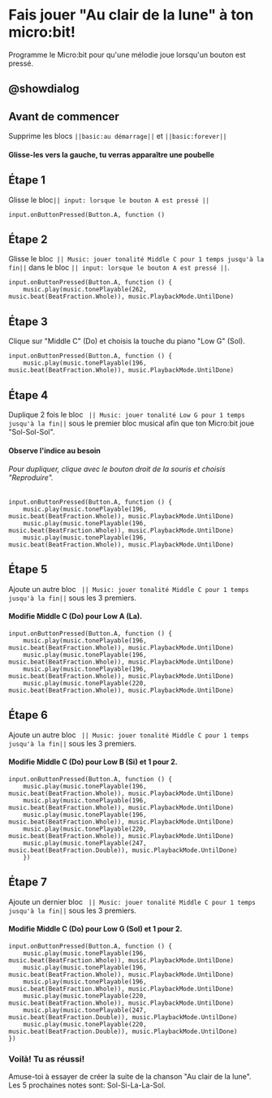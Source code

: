 # Fais jouer "Au clair de la lune" à ton micro:bit!
Programme le Micro:bit pour qu'une mélodie joue lorsqu'un bouton est pressé.


## @showdialog
## Avant de commencer
Supprime les blocs ``||basic:au démarrage||`` et ``||basic:forever||``
#### Glisse-les vers la gauche, tu verras apparaître une poubelle

## Étape 1
Glisse le bloc`` || input: lorsque le bouton A est pressé || ``

```blocks
input.onButtonPressed(Button.A, function ()

```
## Étape 2
Glisse le bloc`` || Music: jouer tonalité Middle C pour 1 temps jusqu'à la fin||`` dans le bloc `` || input: lorsque le bouton A est pressé || ``.

```blocks
input.onButtonPressed(Button.A, function () {
    music.play(music.tonePlayable(262, music.beat(BeatFraction.Whole)), music.PlaybackMode.UntilDone)
```
## Étape 3
Clique sur "Middle C" (Do) et choisis la touche du piano "Low G" (Sol). 

```blocks
input.onButtonPressed(Button.A, function () {
    music.play(music.tonePlayable(196, music.beat(BeatFraction.Whole)), music.PlaybackMode.UntilDone)
```

## Étape 4
Duplique 2 fois le bloc `` || Music: jouer tonalité Low G pour 1 temps jusqu'à la fin||`` sous le premier bloc musical afin que ton Micro:bit joue "Sol-Sol-Sol".
#### Observe l'indice au besoin
###### Pour dupliquer, clique avec le bouton droit de la souris et choisis "Reproduire".

```blocks
input.onButtonPressed(Button.A, function () {
    music.play(music.tonePlayable(196, music.beat(BeatFraction.Whole)), music.PlaybackMode.UntilDone)
    music.play(music.tonePlayable(196, music.beat(BeatFraction.Whole)), music.PlaybackMode.UntilDone)
    music.play(music.tonePlayable(196, music.beat(BeatFraction.Whole)), music.PlaybackMode.UntilDone)
```

## Étape 5
Ajoute un autre bloc `` || Music: jouer tonalité Middle C pour 1 temps jusqu'à la fin||`` sous les 3 premiers.
#### Modifie Middle C (Do) pour Low A (La).

```blocks
input.onButtonPressed(Button.A, function () {
    music.play(music.tonePlayable(196, music.beat(BeatFraction.Whole)), music.PlaybackMode.UntilDone)
    music.play(music.tonePlayable(196, music.beat(BeatFraction.Whole)), music.PlaybackMode.UntilDone)
    music.play(music.tonePlayable(196, music.beat(BeatFraction.Whole)), music.PlaybackMode.UntilDone)
    music.play(music.tonePlayable(220, music.beat(BeatFraction.Whole)), music.PlaybackMode.UntilDone)
```

## Étape 6
Ajoute un autre bloc `` || Music: jouer tonalité Middle C pour 1 temps jusqu'à la fin||`` sous les 3 premiers.
#### Modifie Middle C (Do) pour Low B (Si) et 1 pour 2.

```blocks
input.onButtonPressed(Button.A, function () {
    music.play(music.tonePlayable(196, music.beat(BeatFraction.Whole)), music.PlaybackMode.UntilDone)
    music.play(music.tonePlayable(196, music.beat(BeatFraction.Whole)), music.PlaybackMode.UntilDone)
    music.play(music.tonePlayable(196, music.beat(BeatFraction.Whole)), music.PlaybackMode.UntilDone)
    music.play(music.tonePlayable(220, music.beat(BeatFraction.Whole)), music.PlaybackMode.UntilDone)
    music.play(music.tonePlayable(247, music.beat(BeatFraction.Double)), music.PlaybackMode.UntilDone)
    })
```

## Étape 7
Ajoute un dernier bloc `` || Music: jouer tonalité Middle C pour 1 temps jusqu'à la fin||`` sous les 3 premiers.
#### Modifie Middle C (Do) pour Low G (Sol) et 1 pour 2.

```blocks
input.onButtonPressed(Button.A, function () {
    music.play(music.tonePlayable(196, music.beat(BeatFraction.Whole)), music.PlaybackMode.UntilDone)
    music.play(music.tonePlayable(196, music.beat(BeatFraction.Whole)), music.PlaybackMode.UntilDone)
    music.play(music.tonePlayable(196, music.beat(BeatFraction.Whole)), music.PlaybackMode.UntilDone)
    music.play(music.tonePlayable(220, music.beat(BeatFraction.Whole)), music.PlaybackMode.UntilDone)
    music.play(music.tonePlayable(247, music.beat(BeatFraction.Double)), music.PlaybackMode.UntilDone)
    music.play(music.tonePlayable(220, music.beat(BeatFraction.Double)), music.PlaybackMode.UntilDone)
})
```

### Voilà! Tu as réussi!
Amuse-toi à essayer de créer la suite de la chanson "Au clair de la lune". Les 5 prochaines notes sont: Sol-Si-La-La-Sol.

